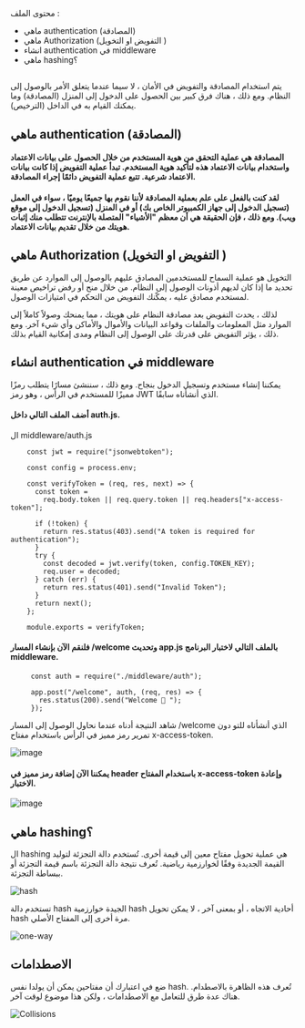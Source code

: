 
محتوى الملف :

- ماهي authentication  (المصادقة)
- ماهي Authorization (التفويض  او التخويل )
- انشاء  authentication في  middleware 
- ماهي  hashing؟



## 

يتم استخدام المصادقة والتفويض في الأمان ، لا سيما عندما يتعلق الأمر بالوصول إلى النظام. ومع ذلك ، هناك فرق كبير بين الحصول على الدخول إلى المنزل (المصادقة) وما يمكنك القيام به في الداخل (الترخيص).


## ماهي authentication  (المصادقة)

#### المصادقة هي عملية التحقق من هوية المستخدم من خلال الحصول على بيانات الاعتماد واستخدام بيانات الاعتماد هذه لتأكيد هوية المستخدم. تبدأ عملية التفويض إذا كانت بيانات الاعتماد شرعية. تتبع عملية التفويض دائمًا إجراء المصادقة.

#### لقد كنت بالفعل على علم بعملية المصادقة لأننا نقوم بها جميعًا يوميًا ، سواء في العمل (تسجيل الدخول إلى جهاز الكمبيوتر الخاص بك) أو في المنزل (تسجيل الدخول إلى موقع ويب). ومع ذلك ، فإن الحقيقة هي أن معظم "الأشياء" المتصلة بالإنترنت تتطلب منك إثبات هويتك من خلال تقديم بيانات الاعتماد.


##  ماهي Authorization (التفويض  او التخويل )


التخويل هو عملية السماح للمستخدمين المصادق عليهم بالوصول إلى الموارد عن طريق تحديد ما إذا كان لديهم أذونات الوصول إلى النظام. من خلال منح أو رفض تراخيص معينة لمستخدم مصادق عليه ، يمكّنك التفويض من التحكم في امتيازات الوصول.

لذلك ، يحدث التفويض بعد مصادقة النظام على هويتك ، مما يمنحك وصولاً كاملاً إلى الموارد مثل المعلومات والملفات وقواعد البيانات والأموال والأماكن وأي شيء آخر. ومع ذلك ، يؤثر التفويض على قدرتك على الوصول إلى النظام ومدى إمكانية القيام بذلك.

## انشاء authentication في middleware

يمكننا إنشاء مستخدم وتسجيل الدخول بنجاح. ومع ذلك ، سننشئ مسارًا يتطلب رمزًا مميزًا للمستخدم في الرأس ، وهو رمز JWT الذي أنشأناه سابقًا.

#### أضف الملف التالي داخل auth.js.

ال middleware/auth.js

        const jwt = require("jsonwebtoken");

        const config = process.env;

        const verifyToken = (req, res, next) => {
          const token =
            req.body.token || req.query.token || req.headers["x-access-token"];

          if (!token) {
            return res.status(403).send("A token is required for authentication");
          }
          try {
            const decoded = jwt.verify(token, config.TOKEN_KEY);
            req.user = decoded;
          } catch (err) {
            return res.status(401).send("Invalid Token");
          }
          return next();
        };

        module.exports = verifyToken;


#### فلنقم الآن بإنشاء المسار /welcome وتحديث app.js بالملف التالي لاختبار البرنامج middleware.

         const auth = require("./middleware/auth");

         app.post("/welcome", auth, (req, res) => {
           res.status(200).send("Welcome 🙌 ");
         });
         
         
شاهد النتيجة أدناه عندما نحاول الوصول إلى المسار /welcome الذي أنشأناه للتو دون تمرير رمز مميز في الرأس باستخدام مفتاح x-access-token.



![image](https://www.section.io/engineering-education/how-to-build-authentication-api-with-jwt-token-in-nodejs/error-response.png)


#### يمكننا الآن إضافة رمز مميز في header  باستخدام المفتاح x-access-token وإعادة الاختبار.

![image](https://www.section.io/engineering-education/how-to-build-authentication-api-with-jwt-token-in-nodejs/success-response.png)




##  ماهي  hashing؟

ال hashing هي عملية تحويل مفتاح معين إلى قيمة أخرى. تُستخدم دالة التجزئة لتوليد القيمة الجديدة وفقًا لخوارزمية رياضية. تُعرف نتيجة دالة التجزئة باسم قيمة التجزئة أو ببساطة التجزئة.

![hash](https://user-images.githubusercontent.com/92247967/201050028-dd6db11c-cb37-4aad-9d78-c28d448654a3.png)


تستخدم دالة hash الجيدة خوارزمية hash أحادية الاتجاه ، أو بمعنى آخر ، لا يمكن تحويل hash مرة أخرى إلى المفتاح الأصلي.

![one-way](https://user-images.githubusercontent.com/92247967/201051294-7f8cb869-40b4-4ff0-98b7-c9055f636b41.png)


## الاصطدامات

ضع في اعتبارك أن مفتاحين يمكن أن يولدا نفس hash. تُعرف هذه الظاهرة بالاصطدام. هناك عدة طرق للتعامل مع الاصطدامات ، ولكن هذا موضوع لوقت آخر.

![Collisions](https://user-images.githubusercontent.com/92247967/201052348-8a6872f5-d167-481a-801f-e554d013e6d2.png)

